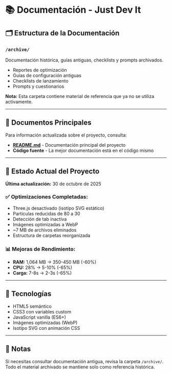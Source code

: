 # 📚 Documentación - Just Dev It

## 🗂️ Estructura de la Documentación

### `/archive/`
Documentación histórica, guías antiguas, checklists y prompts archivados.
- Reportes de optimización
- Guías de configuración antiguas
- Checklists de lanzamiento
- Prompts y cuestionarios

**Nota:** Esta carpeta contiene material de referencia que ya no se utiliza activamente.

---

## 📖 Documentos Principales

Para información actualizada sobre el proyecto, consulta:

- **[README.md](../README.md)** - Documentación principal del proyecto
- **Código fuente** - La mejor documentación está en el código mismo

---

## 🎯 Estado Actual del Proyecto

**Última actualización:** 30 de octubre de 2025

### ✅ Optimizaciones Completadas:
- Three.js desactivado (isotipo SVG estático)
- Partículas reducidas de 80 a 30
- Detección de tab inactiva
- Imágenes optimizadas a WebP
- ~7 MB de archivos eliminados
- Estructura de carpetas reorganizada

### 📊 Mejoras de Rendimiento:
- **RAM:** 1,064 MB → 350-450 MB (-60%)
- **CPU:** 28% → 5-10% (-65%)
- **Carga:** 7-8s → 2-3s (-65%)

---

## 🔧 Tecnologías

- HTML5 semántico
- CSS3 con variables custom
- JavaScript vanilla (ES6+)
- Imágenes optimizadas (WebP)
- Isotipo SVG con animación CSS

---

## 📝 Notas

Si necesitas consultar documentación antigua, revisa la carpeta `/archive/`.
Todo el material archivado se mantiene solo como referencia histórica.
